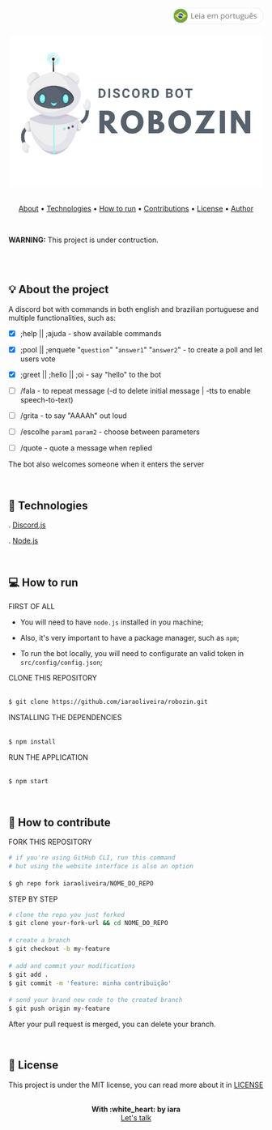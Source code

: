 <div align="right" >
   <a href="./README.pt.md">
    <img src="./.github/lg-button-pt.png" alt="pt-br" width="180px" ></img>
  </a>
</div>
<br/>

<div align="center">
  <img src="./.github/robozin.png" alt="a little robot" />
  <br/>
</div>


<br/>
<p align="center">
 <a href="#about">About</a>  • 
 <a href="#technologies">Technologies</a>  •  
 <a href="#how-to-run">How to run</a>  •  
 <a href="#contributions">Contributions</a>  •  
 <a href="#license">License</a>  •  
 <a href="#author">Author</a>
</p>


<br/>
<p>
  <strong>WARNING:</strong> This project is under contruction.
</p>
<br/>


<br/>
<a name="about"/>

## :bulb: About the project

  A discord bot with commands in both english and brazilian portuguese and multiple functionalities, such as:

 - [X] ;help || ;ajuda - show available commands

 - [X] ;pool || ;enquete "`question`" "`answer1`" "`answer2`" - to create a poll and let users vote

 - [X] ;greet || ;hello || ;oi - say "hello" to the bot

 - [ ] /fala - to repeat message (-d to delete initial message | -tts to enable speech-to-text)

 - [ ] /grita - to say "AAAAh" out loud

 - [ ] /escolhe `param1` `param2` - choose between parameters

 - [ ] /quote - quote a message when replied


  The bot also welcomes someone when it enters the server

<br/>
<a name="technologies"/>

## :rocket: Technologies

  . [Discord.js](https://discord.js.org/) <br/>

  . [Node.js](https://nodejs.org/en/) <br/>


<br/>
<a name="how-to-run"/>

## :computer: How to run


FIRST OF ALL

- You will need to have `node.js` installed in you machine;
- Also, it's very important to have a package manager, such as `npm`;

- To run the bot locally, you will need to configurate an valid token in `src/config/config.json`;


CLONE THIS REPOSITORY

```sh

$ git clone https://github.com/iaraoliveira/robozin.git

```

INSTALLING THE DEPENDENCIES

```sh

$ npm install

```

RUN THE APPLICATION

```sh

$ npm start

```


<br/>
<a name="contributions"/>

## :handshake: How to contribute


FORK THIS REPOSITORY

```bash
# if you're using GitHub CLI, run this command
# but using the website interface is also an option

$ gh repo fork iaraoliveira/NOME_DO_REPO
```

STEP BY STEP

```bash
# clone the repo you just forked
$ git clone your-fork-url && cd NOME_DO_REPO

# create a branch
$ git checkout -b my-feature

# add and commit your modifications
$ git add .
$ git commit -m 'feature: minha contribuição'

# send your brand new code to the created branch
$ git push origin my-feature
```

After your pull request is merged, you can delete your branch.


<br/>
<a name="license"/>

## :notebook_with_decorative_cover: License

This project is under the MIT license, you can read more about it in [LICENSE](./LICENSE)

<br/>
<a name="author"/>

<div align='center'>
  <strong>With :white_heart: by iara</strong>
  <br/>
  <a href="https://www.linkedin.com/in/iara/">Let's talk</a>
</div>
